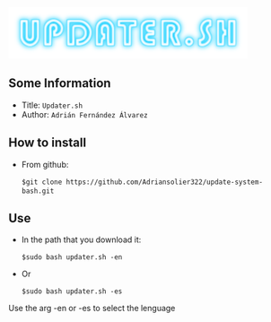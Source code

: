 ![title](logo.png)
## Some Information
- Title:  `Updater.sh`
- Author:  `Adrián Fernández Álvarez`


## How to install
- From github:
  ```
  $git clone https://github.com/Adriansolier322/update-system-bash.git
  ```


## Use
- In the path that you download it:
  ```
  $sudo bash updater.sh -en
  ```
- Or 
  ```
  $sudo bash updater.sh -es
  ```
Use the arg -en or -es to select the lenguage


